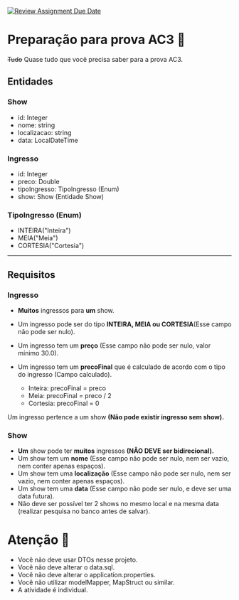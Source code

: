 [![Review Assignment Due Date](https://classroom.github.com/assets/deadline-readme-button-24ddc0f5d75046c5622901739e7c5dd533143b0c8e959d652212380cedb1ea36.svg)](https://classroom.github.com/a/KJ_S1K_O)
# Preparação para prova AC3 📝

~~Tudo~~ Quase tudo que você precisa saber para a prova AC3.

## Entidades

### Show

- id: Integer
- nome: string
- localizacao: string
- data: LocalDateTime

### Ingresso

- id: Integer
- preco: Double
- tipoIngresso: TipoIngresso (Enum)
- show: Show (Entidade Show)

### TipoIngresso (Enum)

- INTEIRA("Inteira")
- MEIA("Meia")
- CORTESIA("Cortesia")

<hr>

## Requisitos

### Ingresso

- **Muitos** ingressos para **um** show.

- Um ingresso pode ser do tipo **INTEIRA, MEIA ou CORTESIA**(Esse campo não pode ser nulo).

- Um ingresso tem um **preço** (Esse campo não pode ser nulo, valor mínimo 30.0).

- Um ingresso tem um **precoFinal** que é calculado de acordo com o tipo do ingresso (Campo calculado).
    - Inteira: precoFinal = preco
    - Meia: precoFinal = preco / 2
    - Cortesia: precoFinal = 0

Um ingresso pertence a um show **(Não pode existir ingresso sem show).**

### Show

- **Um** show pode ter **muitos** ingressos **(NÃO DEVE ser bidirecional).**
- Um show tem um **nome** (Esse campo não pode ser nulo, nem ser vazio, nem conter apenas espaços).
- Um show tem uma **localização** (Esse campo não pode ser nulo, nem ser vazio, nem conter apenas espaços).
- Um show tem uma **data** (Esse campo não pode ser nulo, e deve ser uma data futura).
- Não deve ser possível ter 2 shows no mesmo local e na mesma data (realizar pesquisa no banco antes de salvar).

# Atenção 🚨

- Você não deve usar DTOs nesse projeto.
- Você não deve alterar o data.sql.
- Você não deve alterar o application.properties.
- Você não utilizar modelMapper, MapStruct ou similar.
- A atividade é individual.
